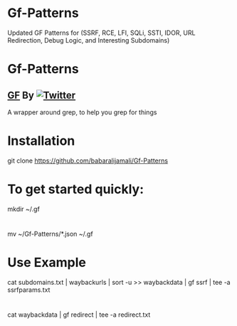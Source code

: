 # Gf-Patterns
Updated GF Patterns for (SSRF, RCE, LFI, SQLi, SSTI, IDOR, URL Redirection, Debug Logic, and Interesting Subdomains)

# Gf-Patterns

## [GF](https://github.com/tomnomnom/gf) By [![Twitter](https://img.shields.io/badge/twitter-@TomNomNom-blue.svg)](https://twitter.com/TomNomNom)

A wrapper around grep, to help you grep for things

# Installation
git clone https://github.com/babaralijamali/Gf-Patterns

# To get started quickly:
mkdir ~/.gf
#
mv ~/Gf-Patterns/*.json ~/.gf

# Use Example
cat subdomains.txt | waybackurls | sort -u >> waybackdata | gf ssrf | tee -a ssrfparams.txt
#
cat waybackdata | gf redirect | tee -a redirect.txt
